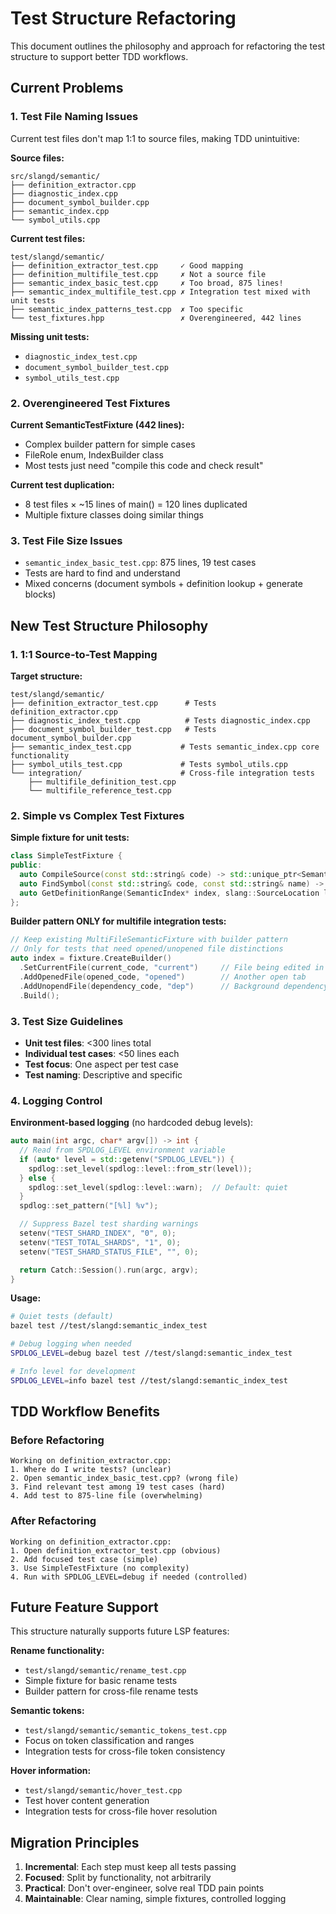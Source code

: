 # Test Structure Refactoring

This document outlines the philosophy and approach for refactoring the test structure to support better TDD workflows.

## Current Problems

### 1. Test File Naming Issues

Current test files don't map 1:1 to source files, making TDD unintuitive:

**Source files:**

```
src/slangd/semantic/
├── definition_extractor.cpp
├── diagnostic_index.cpp
├── document_symbol_builder.cpp
├── semantic_index.cpp
└── symbol_utils.cpp
```

**Current test files:**

```
test/slangd/semantic/
├── definition_extractor_test.cpp     ✓ Good mapping
├── definition_multifile_test.cpp     ✗ Not a source file
├── semantic_index_basic_test.cpp     ✗ Too broad, 875 lines!
├── semantic_index_multifile_test.cpp ✗ Integration test mixed with unit tests
├── semantic_index_patterns_test.cpp  ✗ Too specific
└── test_fixtures.hpp                 ✗ Overengineered, 442 lines
```

**Missing unit tests:**

- `diagnostic_index_test.cpp`
- `document_symbol_builder_test.cpp`
- `symbol_utils_test.cpp`

### 2. Overengineered Test Fixtures

**Current SemanticTestFixture (442 lines):**

- Complex builder pattern for simple cases
- FileRole enum, IndexBuilder class
- Most tests just need "compile this code and check result"

**Current test duplication:**

- 8 test files × ~15 lines of main() = 120 lines duplicated
- Multiple fixture classes doing similar things

### 3. Test File Size Issues

- `semantic_index_basic_test.cpp`: 875 lines, 19 test cases
- Tests are hard to find and understand
- Mixed concerns (document symbols + definition lookup + generate blocks)

## New Test Structure Philosophy

### 1. 1:1 Source-to-Test Mapping

**Target structure:**

```
test/slangd/semantic/
├── definition_extractor_test.cpp      # Tests definition_extractor.cpp
├── diagnostic_index_test.cpp          # Tests diagnostic_index.cpp
├── document_symbol_builder_test.cpp   # Tests document_symbol_builder.cpp
├── semantic_index_test.cpp           # Tests semantic_index.cpp core functionality
├── symbol_utils_test.cpp             # Tests symbol_utils.cpp
└── integration/                      # Cross-file integration tests
    ├── multifile_definition_test.cpp
    └── multifile_reference_test.cpp
```

### 2. Simple vs Complex Test Fixtures

**Simple fixture for unit tests:**

```cpp
class SimpleTestFixture {
public:
  auto CompileSource(const std::string& code) -> std::unique_ptr<SemanticIndex>;
  auto FindSymbol(const std::string& code, const std::string& name) -> slang::SourceLocation;
  auto GetDefinitionRange(SemanticIndex* index, slang::SourceLocation loc) -> std::optional<slang::SourceRange>;
};
```

**Builder pattern ONLY for multifile integration tests:**

```cpp
// Keep existing MultiFileSemanticFixture with builder pattern
// Only for tests that need opened/unopened file distinctions
auto index = fixture.CreateBuilder()
  .SetCurrentFile(current_code, "current")     // File being edited in LSP
  .AddOpenedFile(opened_code, "opened")        // Another open tab
  .AddUnopendFile(dependency_code, "dep")      // Background dependency
  .Build();
```

### 3. Test Size Guidelines

- **Unit test files**: <300 lines total
- **Individual test cases**: <50 lines each
- **Test focus**: One aspect per test case
- **Test naming**: Descriptive and specific

### 4. Logging Control

**Environment-based logging** (no hardcoded debug levels):

```cpp
auto main(int argc, char* argv[]) -> int {
  // Read from SPDLOG_LEVEL environment variable
  if (auto* level = std::getenv("SPDLOG_LEVEL")) {
    spdlog::set_level(spdlog::level::from_str(level));
  } else {
    spdlog::set_level(spdlog::level::warn);  // Default: quiet
  }
  spdlog::set_pattern("[%l] %v");

  // Suppress Bazel test sharding warnings
  setenv("TEST_SHARD_INDEX", "0", 0);
  setenv("TEST_TOTAL_SHARDS", "1", 0);
  setenv("TEST_SHARD_STATUS_FILE", "", 0);

  return Catch::Session().run(argc, argv);
}
```

**Usage:**

```bash
# Quiet tests (default)
bazel test //test/slangd:semantic_index_test

# Debug logging when needed
SPDLOG_LEVEL=debug bazel test //test/slangd:semantic_index_test

# Info level for development
SPDLOG_LEVEL=info bazel test //test/slangd:semantic_index_test
```

## TDD Workflow Benefits

### Before Refactoring

```
Working on definition_extractor.cpp:
1. Where do I write tests? (unclear)
2. Open semantic_index_basic_test.cpp? (wrong file)
3. Find relevant test among 19 test cases (hard)
4. Add test to 875-line file (overwhelming)
```

### After Refactoring

```
Working on definition_extractor.cpp:
1. Open definition_extractor_test.cpp (obvious)
2. Add focused test case (simple)
3. Use SimpleTestFixture (no complexity)
4. Run with SPDLOG_LEVEL=debug if needed (controlled)
```

## Future Feature Support

This structure naturally supports future LSP features:

**Rename functionality:**

- `test/slangd/semantic/rename_test.cpp`
- Simple fixture for basic rename tests
- Builder pattern for cross-file rename tests

**Semantic tokens:**

- `test/slangd/semantic/semantic_tokens_test.cpp`
- Focus on token classification and ranges
- Integration tests for cross-file token consistency

**Hover information:**

- `test/slangd/semantic/hover_test.cpp`
- Test hover content generation
- Integration tests for cross-file hover resolution

## Migration Principles

1. **Incremental**: Each step must keep all tests passing
2. **Focused**: Split by functionality, not arbitrarily
3. **Practical**: Don't over-engineer, solve real TDD pain points
4. **Maintainable**: Clear naming, simple fixtures, controlled logging
